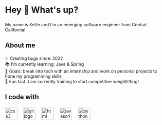 <h1 align="left">Hey 👋 What's up?</h1>

###

<p align="left">My name is Kellie and I'm an emerging software engineer from Central California!</p>

###

<h2 align="left">About me</h2>

###

<p align="left">✨ Creating bugs since: 2022<br>📚 I'm currently learning: Java & Spring <br>🎯 Goals: break into tech with an internship and work on personal projects to hone my programming skills<br>🎲 Fun fact: I am currently training to start competitive weightlifting!</p>

###

<h2 align="left">I code with</h2>

###

<div align="left">
  <img src="https://cdn.jsdelivr.net/npm/devicons@1.8.0/!SVG/css3.svg" height="40"  alt="css3 logo" />
  <img width="12" />
  <img src="https://cdn.jsdelivr.net/npm/devicons@1.8.0/!SVG/git.svg" height="40" alt="git logo" />
  <img width="12" />
  <img src="https://cdn.jsdelivr.net/npm/devicons@1.8.0/!SVG/html5.svg" height="40" alt="html logo" />
  <img width="12" />
  <img src="https://cdn.jsdelivr.net/npm/devicons@1.8.0/!SVG/javascript_1.svg" height="40" alt="javascript logo" />
  <img width="12" />
  <img src="https://cdn.jsdelivr.net/npm/devicons@1.8.0/!SVG/python.svg" height="40" alt="python logo" />
</div>

###
